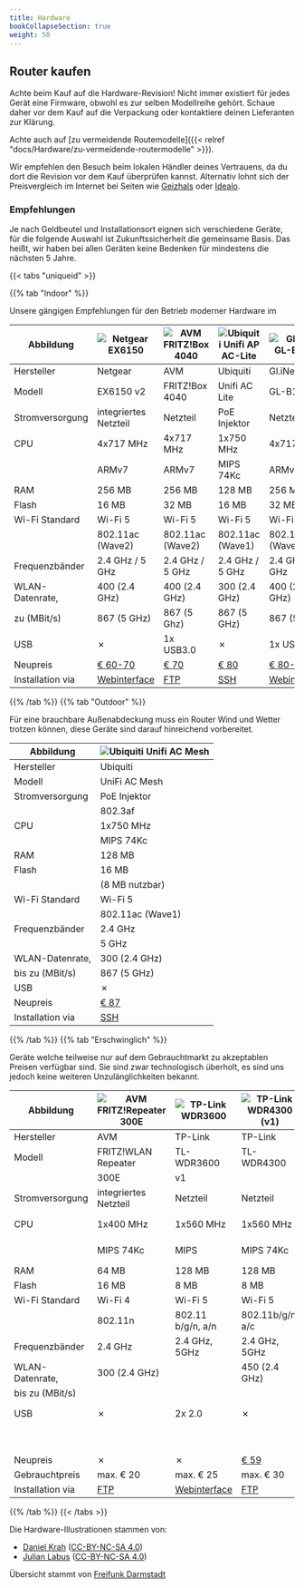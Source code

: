 ```yaml
---
title: Hardware
bookCollapseSection: true
weight: 50
---
```


## Router kaufen

Achte beim Kauf auf die Hardware-Revision!
Nicht immer existiert für jedes Gerät eine Firmware, obwohl es zur
selben Modellreihe gehört.
Schaue daher vor dem Kauf auf die Verpackung oder kontaktiere deinen
Lieferanten zur Klärung.

Achte auch auf [zu vermeidende Routemodelle]({{< relref "docs/Hardware/zu-vermeidende-routermodelle" >}}).

Wir empfehlen den Besuch beim lokalen Händler deines Vertrauens, da du
dort die Revision vor dem Kauf überprüfen kannst. Alternativ lohnt sich
der Preisvergleich im Internet bei Seiten wie
[Geizhals](https://geizhals.de/) oder [Idealo](https://www.idealo.de/).

### Empfehlungen

Je nach Geldbeutel und Installationsort eignen sich verschiedene Geräte,
für die folgende Auswahl ist Zukunftssicherheit die gemeinsame Basis.
Das heißt, wir haben bei allen Geräten keine Bedenken für mindestens die
nächsten 5 Jahre.

{{< tabs "uniqueid" >}}

{{% tab "Indoor" %}}

Unsere gängigen Empfehlungen für den Betrieb moderner Hardware im

| Abbildung        | ![Netgear EX6150](/hardware/ex6150v2.svg)                                                                          | ![AVM FRITZ!Box 4040](/hardware/fritz4040.svg)                            | ![Ubiquiti Unifi AP AC-Lite](/hardware/unifi_ac_lite.svg)                       | ![GL.iNet GL-B1300](/hardware/gl-b1300.svg)                                                                        |
|------------------|--------------------------------------------------------------------------------------------------------------------|---------------------------------------------------------------------------|---------------------------------------------------------------------------------|--------------------------------------------------------------------------------------------------------------------|
| Hersteller       | Netgear                                                                                                            | AVM                                                                       | Ubiquiti                                                                        | Gl.iNet                                                                                                            |
| Modell           | EX6150 v2                                                                                                          | FRITZ!Box 4040                                                            | Unifi AC Lite                                                                   | GL-B1300                                                                                                           |
| Stromversorgung  | integriertes Netzteil                                                                                              | Netzteil                                                                  | PoE Injektor                                                                    | Netzteil                                                                                                           |
| CPU              | 4x717 MHz                                                                                                          | 4x717 MHz                                                                 | 1x750 MHz                                                                       | 4x717 MHz                                                                                                          |
|                  | ARMv7                                                                                                              | ARMv7                                                                     | MIPS 74Kc                                                                       | ARMv7                                                                                                              |
| RAM              | 256 MB                                                                                                             | 256 MB                                                                    | 128 MB                                                                          | 256 MB                                                                                                             |
| Flash            | 16 MB                                                                                                              | 32 MB                                                                     | 16 MB                                                                           | 32 MB                                                                                                              |
| Wi-Fi Standard   | Wi-Fi 5                                                                                                            | Wi-Fi 5                                                                   | Wi-Fi 5                                                                         | Wi-Fi 5                                                                                                            |
|                  | 802.11ac (Wave2)                                                                                                   | 802.11ac (Wave2)                                                          | 802.11ac (Wave1)                                                                | 802.11ac (Wave2)                                                                                                   |
| Frequenzbänder   | 2.4 GHz / 5 GHz                                                                                                    | 2.4 GHz / 5 GHz                                                           | 2.4 GHz / 5 GHz                                                                 | 2.4 GHz / 5 GHz                                                                                                    |
| WLAN-Datenrate,  | 400 (2.4 GHz)                                                                                                      | 400 (2.4 GHz)                                                             | 300 (2.4 GHz)                                                                   | 400 (2.4 GHz)                                                                                                      |
| zu (MBit/s)      | 867 (5 GHz)                                                                                                        | 867 (5 Ghz)                                                               | 867 (5 GHz)                                                                     | 867 (5 GHz)                                                                                                        |
| USB              | ✗                                                                                                                  | 1x USB3.0                                                                 | ✗                                                                               | 1x USB3.0                                                                                                          |
| Neupreis         | [€ 60-70](https://geizhals.de/netgear-wi-fi-range-extender-ex6150-ex6150-100pes-a1232062.html)                     | [€ 70](https://geizhals.de/avm-fritz-box-4040-20002763-a1501050.html)     | [€ 80](https://geizhals.de/ubiquiti-unifi-ap-ac-lite-uap-ac-lite-a1325765.html) | [€ 80-90](https://geizhals.de/gl-inet-gl-b1300-a1812653.html)                                                      |
| Installation via | [Webinterface](https://git.openwrt.org/?p=openwrt/openwrt.git;a=commit;h=970f1914be3f299fb302ca74a214589397000858) | [FTP](https://fritz-tools.readthedocs.io/de/latest/flashing/general.html) | [SSH](https://forum.darmstadt.freifunk.net/t/unifi-ap-erstinstallation/790)     | [Webinterface](https://git.openwrt.org/?p=openwrt/openwrt.git;a=commit;h=04d3308b6248ef21a6f0bc3378b342906c2d2865) |

{{% /tab %}}
{{% tab "Outdoor" %}}

Für eine brauchbare Außenabdeckung muss ein Router Wind und Wetter
trotzen können, diese Geräte sind darauf hinreichend vorbereitet.

| Abbildung        | ![Ubiquiti Unifi AC Mesh](/hardware/unifi_ac_mesh.svg)                      |
|------------------|-----------------------------------------------------------------------------|
| Hersteller       | Ubiquiti                                                                    |
| Modell           | UniFi AC Mesh                                                               |
| Stromversorgung  | PoE Injektor                                                                |
|                  | 802.3af                                                                     |
| CPU              | 1x750 MHz                                                                   |
|                  | MIPS 74Kc                                                                   |
| RAM              | 128 MB                                                                      |
| Flash            | 16 MB                                                                       |
|                  | (8 MB nutzbar)                                                              |
| Wi-Fi Standard   | Wi-Fi 5                                                                     |
|                  | 802.11ac (Wave1)                                                            |
| Frequenzbänder   | 2.4 GHz                                                                     |
|                  | 5 GHz                                                                       |
| WLAN-Datenrate,  | 300 (2.4 GHz)                                                               |
| bis zu (MBit/s)  | 867 (5 GHz)                                                                 |
| USB              | ✗                                                                           |
| Neupreis         | [€ 87](https://geizhals.de/ubiquiti-unifi-ac-mesh-uap-ac-m-a1547488.html)   |
| Installation via | [SSH](https://forum.darmstadt.freifunk.net/t/unifi-ap-erstinstallation/790) |
{{% /tab %}}
{{% tab "Erschwinglich" %}}

Geräte welche teilweise nur auf dem Gebrauchtmarkt zu akzeptablen
Preisen verfügbar sind. Sie sind zwar technologisch überholt, es sind
uns jedoch keine weiteren Unzulänglichkeiten bekannt.

| Abbildung        | ![AVM FRITZ!Repeater 300E](/hardware/fritz450e.svg)                       | ![TP-Link WDR3600](/hardware/wr1043nd.svg)                                  | ![TP-Link WDR4300 (v1) ](/hardware/TL-WDR4300.svg)                              | ![Netgear R6120](/hardware/netgear-r6120.svg)                               | ![AVM FRITZ!Box 4020](/hardware/fritz4020.svg)                            |                                                                             |
|------------------|---------------------------------------------------------------------------|-----------------------------------------------------------------------------|---------------------------------------------------------------------------------|-----------------------------------------------------------------------------|---------------------------------------------------------------------------|-----------------------------------------------------------------------------|
| Hersteller       | AVM                                                                       | TP-Link                                                                     | TP-Link                                                                         | Netgear                                                                     | AVM                                                                       | Gl.Inet                                                                     |
| Modell           | FRITZ!WLAN Repeater                                                       | TL-WDR3600                                                                  | TL-WDR4300                                                                      | R6120                                                                       | FRITZ!Box 4020                                                            | GL-MT300N-V2                                                                |
|                  | 300E                                                                      | v1                                                                          |                                                                                 |                                                                             |                                                                           |                                                                             |
| Stromversorgung  | integriertes Netzteil                                                     | Netzteil                                                                    | Netzteil                                                                        | Netzteil                                                                    | Netzteil                                                                  | USB                                                                         |
| CPU              | 1x400 MHz                                                                 | 1x560 MHz                                                                   | 1x560 MHz                                                                       | 1x580 MHz                                                                   | 1x750 MHz                                                                 | 1x580 MHz                                                                   |
|                  | MIPS 74Kc                                                                 | MIPS                                                                        | MIPS 74Kc                                                                       | MIPS 74Kc                                                                   | MIPS 74Kc                                                                 | MIPS24KEc                                                                   |
| RAM              | 64 MB                                                                     | 128 MB                                                                      | 128 MB                                                                          | 64 MB                                                                       | 128 MB                                                                    | 128 MB                                                                      |
| Flash            | 16 MB                                                                     | 8 MB                                                                        | 8 MB                                                                            | 16 MB                                                                       | 16 MB                                                                     | 16 MB                                                                       |
| Wi-Fi Standard   | Wi-Fi 4                                                                   | Wi-Fi 5                                                                     | Wi-Fi 5                                                                         | Wi-Fi 5                                                                     | Wi-Fi 4                                                                   | Wi-Fi 4                                                                     |
|                  | 802.11n                                                                   | 802.11 b/g/n, a/n                                                           | 802.11b/g/n, a/c                                                                | 802.11ac (Wave 1)                                                           | 802.11n                                                                   | 802.11b/g/n                                                                 |
| Frequenzbänder   | 2.4 GHz                                                                   | 2.4 GHz, 5GHz                                                               | 2.4 GHz, 5GHz                                                                   | 2.4 GHz / 5 GHz                                                             | 2.4 GHz                                                                   | 2.4 GHz                                                                     |
| WLAN-Datenrate,  | 300 (2.4 GHz)                                                             |                                                                             | 450 (2.4 GHz)                                                                   | 300 (2.4 GHz)                                                               | 450 (2.4 GHz)                                                             | 300 (2.4 GHz)                                                               |
| bis zu (MBit/s)  |                                                                           |                                                                             |                                                                                 | 866 (5 GHz)                                                                 |                                                                           |                                                                             |
| USB              | ✗                                                                         | 2x 2.0                                                                      | ✗                                                                               | 1x USB2.0                                                                   | (1x USB2.0)                                                               | (1x USB2.0)                                                                 |
|                  |                                                                           |                                                                             |                                                                                 |                                                                             | nicht unterstützt                                                         | nicht unterstützt                                                           |
| Neupreis         | ✗                                                                         | ✗                                                                           | [€ 59](https://geizhals.de/avm-fritz-wlan-repeater-450e-20002589-a1065058.html) | [€ 37](https://geizhals.de/netgear-r6120-r6120-100pes-a1624501.html)        | [€ 45](https://geizhals.de/avm-fritz-box-4020-20002713-a1244179.html)     | [€ 23](https://geizhals.de/gl-inet-mt300n-gl-mt300n-v2-a1662301.html)       |
| Gebrauchtpreis   | max. € 20                                                                 | max. € 25                                                                   | max. € 30                                                                       | max. € 35                                                                   | max. € 30                                                                 | ~ €23                                                                       |
| Installation via | [FTP](https://fritz-tools.readthedocs.io/de/latest/flashing/general.html) | [Webinterface](https://darmstadt.freifunk.net/mitmachen/router-einrichten/) | [FTP](https://fritz-tools.readthedocs.io/de/latest/flashing/general.html)       | [Webinterface](https://darmstadt.freifunk.net/mitmachen/router-einrichten/) | [FTP](https://fritz-tools.readthedocs.io/de/latest/flashing/general.html) | [Webinterface](https://darmstadt.freifunk.net/mitmachen/router-einrichten/) |
{{% /tab %}}
{{< /tabs >}}


Die Hardware-Illustrationen stammen von:

- [Daniel Krah](https://github.com/Moorviper/Freifunk-Router-Anleitungen)
  ([CC-BY-NC-SA 4.0](https://creativecommons.org/licenses/by-nc-sa/4.0/))
- [Julian Labus](https://github.com/belzebub40k/router-pics)
  ([CC-BY-NC-SA 4.0](http://creativecommons.org/licenses/by-nc-sa/4.0/))

Übersicht stammt von [Freifunk Darmstadt](https://darmstadt.freifunk.net/mitmachen/unterstuetzte-geraete/)
